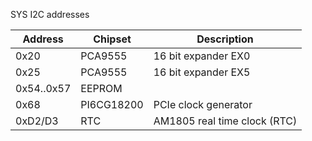SYS I2C addresses

| Address    | Chipset  | Description               |
|------------|----------|---------------------------|
| 0x20       | PCA9555  | 16 bit expander EX0       |
| 0x25       | PCA9555  | 16 bit expander EX5|
| 0x54..0x57 | EEPROM   |                           |
| 0x68       | PI6CG18200 | PCIe clock generator |
| 0xD2/D3    | RTC      | AM1805 real time clock (RTC) |

